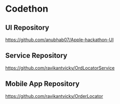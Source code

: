 # Codethon

## UI Repository

https://github.com/anubhab07/Apple-hackathon-UI

## Service Repository

https://github.com/ravikantvicky/OrdLocatorService

## Mobile App Repository
https://github.com/ravikantvicky/OrderLocator
